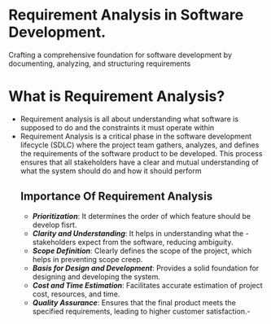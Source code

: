 # Requirement Analysis in Software Development.
Crafting a comprehensive foundation for software development by documenting, analyzing, and structuring requirements

# What is Requirement Analysis?
- Requirement analysis is all about understanding what software is supposed to do and the constraints it must operate within
- Requirement Analysis is a critical phase in the software development lifecycle (SDLC) where the project team gathers, analyzes, and defines the requirements of the software product to be developed. This process ensures that all stakeholders have a clear and mutual understanding of what the system should do and how it should perform
    ## Importance Of Requirement Analysis
    - _**Prioritization**_: It determines the order of which feature should be develop fisrt.
    - _**Clarity and Understanding**_: It helps in understanding what the - stakeholders expect from the software, reducing ambiguity.
    - _**Scope Definition**_: Clearly defines the scope of the project, which helps in preventing scope creep.
    - _**Basis for Design and Development**_: Provides a solid foundation for designing and developing the system.
    - _**Cost and Time Estimation**_: Facilitates accurate estimation of project cost, resources, and time.
    - _**Quality Assurance**_: Ensures that the final product meets the specified requirements, leading to higher customer satisfaction.- 